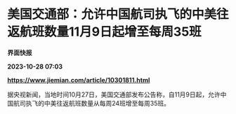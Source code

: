 # 美国交通部：允许中国航司执飞的中美往返航班数量11月9日起增至每周35班
**界面快报**

**2023-10-28 07:03**

**https://www.jiemian.com/article/10301811.html**

据央视新闻，当地时间10月27日，美国交通部发布公告称，自11月9日起，允许中国航司执飞的中美往返航班数量从每周24班增至每周35班。